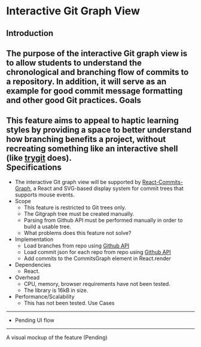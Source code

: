 Interactive Git Graph View
======================
Introduction
------------
The purpose of the interactive Git graph view is to allow students to understand the chronological and branching flow of commits to a repository. In addition, it will serve as an example for good commit message formatting and other good Git practices. 
Goals
-----
This feature aims to appeal to haptic learning styles by providing a space to better understand how branching benefits a project, without recreating something like an interactive shell (like [trygit](https://try.github.io/) does).  
Specifications
--------------
* The interactive Git graph view will be supported by [React-Commits-Graph](http://github.com/gitrit/react-commits-graph), a React and SVG-based display system for commit trees that supports mouse events.
* Scope
  * This feature is restricted to Git trees only.
  * The Gitgraph tree must be created manually. 
  * Parsing from Github API must be performed manually in order to build a usable tree. 
  * What problems does this feature not solve?
* Implementation
  * Load branches from repo using [Github API](https://developer.github.com/v3/repos/#list-branches)
  * Load commit json for each repo from repo using [Github API](https://developer.github.com/v3/repos/commits/)
  * Add commits to the CommitsGraph element in React.render
* Dependencies
  * React.
* Overhead
  * CPU, memory, browser requirements have not been tested.
  * The library is 16kB in size.
* Performance/Scalability
  * This has not been tested.
Use Cases
---------
* Pending
UI flow
-------
A visual mockup of the feature (Pending)
